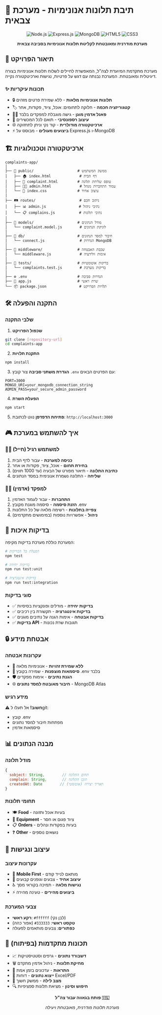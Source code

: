 # 📢 תיבת תלונות אנונימיות - מערכת צבאית

<div align="center">

![Node.js](https://img.shields.io/badge/Node.js-339933?style=for-the-badge&logo=nodedotjs&logoColor=white)
![Express.js](https://img.shields.io/badge/Express.js-000000?style=for-the-badge&logo=express&logoColor=white)
![MongoDB](https://img.shields.io/badge/MongoDB-47A248?style=for-the-badge&logo=mongodb&logoColor=white)
![HTML5](https://img.shields.io/badge/HTML5-E34F26?style=for-the-badge&logo=html5&logoColor=white)
![CSS3](https://img.shields.io/badge/CSS3-1572B6?style=for-the-badge&logo=css3&logoColor=white)

**מערכת מודרנית ומאובטחת לקליטת תלונות אנונימיות בסביבה צבאית**

</div>

## 🎯 תיאור הפרויקט

מערכת מתקדמת המיועדת לצה"ל, המאפשרת לחיילים לשלוח תלונות אנונימיות בצורה דיגיטלית ומאובטחת. המערכת נבנתה עם דגש על פרטיות, נגישות וארכיטקטורה נקייה.

### ✨ תכונות עיקריות

- 🔒 **תלונות אנונימיות מלאות** - ללא שמירת פרטים מזהים
- 🏷️ **קטגוריזציה חכמה** - חלוקה לתחומים: אוכל, ציוד, פקודות, אחר
- 👨‍💼 **פאנל אדמין מוגן** - גישה מוגבלת למפקדים בלבד
- 📱 **עיצוב רספונסיבי** - תואם לכל המכשירים
- 🌐 **ארכיטקטורה מודולרית** - קוד נקי וניתן לתחזוקה
- ⚡ **ביצועים מעולים** - מבוסס על Express.js ו-MongoDB

## 🏗️ ארכיטקטורה וטכנולוגיות

```
complaints-app/
│
├── 📁 public/                    # ממשק המשתמש
│   ├── 🏠 index.html             # דף הבית
│   ├── 📝 complaint.html         # טופס שליחת תלונה
│   ├── 👨‍💼 admin.html             # עמוד התחברות מנהל
│   └── 🎨 index.css              # עיצוב אחיד
│
├── 🛤️ routes/                    # ניתוב חכם
│   ├── 📊 admin.js               # נתיבי ניהול
│   └── 📋 complains.js           # נתיבי תלונות
│
├── 🧠 models/                    # מודל הנתונים
│   └── complaint.model.js        # לוגיקת הנתונים
│
├── 🔗 db/                        # חיבור למסד הנתונים
│   └── connect.js                # הגדרות MongoDB
│
├── 🔐 middleware/                # שכבת האבטחה
│   └── middleware.js             # אימות וולידציה
│
├── 🧪 tests/                     # בדיקות אוטומטיות
│   └── complaints.test.js        # בדיקות מערכת
│
├── ⚙️ .env                       # הגדרות סביבה
├── 🚀 app.js                     # שרת ראשי
└── 📦 package.json               # תלויות הפרויקט
```

## 🛠️ התקנה והפעלה
### שלבי התקנה

1. **שכפול הפרויקט**
```bash
git clone [repository-url]
cd complaints-app
```

2. **התקנת תלויות**
```bash
npm install
```

3. **הגדרת משתני סביבה**
צור קובץ `.env` עם הפרטים הבאים:
```env
PORT=3000
MONGO_URI=your_mongodb_connection_string
ADMIN_PASS=your_secure_admin_password
```

4. **הפעלת השרת**
```bash
npm start
```

5. **פתיחת הדפדפן**
נווט לכתובת: `http://localhost:3000`

## 🎮 איך להשתמש במערכת

### 👨‍🎓 למשתמש רגיל (חייל)

1. **כניסה למערכת** - עבור לדף הבית
2. **בחירת תחום** - אוכל, ציוד, פקודות או אחר
3. **כתיבת התלונה** - תיאור מפורט של הבעיה (עד 1000 תווים)
4. **שליחה** - התלונה נשמרת אנונימית במסד הנתונים

### 👨‍💼 למפקד (אדמין)

1. **התחברות** - עבור לעמוד האדמין
2. **הזנת סיסמה** - סיסמה מוגנת מקובץ .env
3. **צפייה בתלונות** - רשימה מלאה של כל התלונות
4. **ניהול** - אפשרויות נוספות (במימושים מתקדמים)

## 🧪 בדיקות איכות

המערכת כוללת מערכת בדיקות מקיפה:

```bash
# הפעלת כל הבדיקות
npm test

# בדיקות יחידה
npm run test:unit

# בדיקות אינטגרציה
npm run test:integration
```

### סוגי בדיקות

- ✅ **בדיקות יחידה** - מודלים ופונקציות בסיסיות
- ✅ **בדיקות אינטגרציה** - תקשורת בין רכיבים
- ✅ **בדיקות אבטחה** - אימות הגנה על נתיבים מוגנים
- ✅ **בדיקות API** - תגובות שרת נכונות

## 🔒 אבטחת מידע

### עקרונות אבטחה

- 🚫 **ללא שמירת זהויות** - אנונימיות מלאה
- 🔐 **סיסמאות מוצפנות** - שמירה בקובץ .env בלבד
- 🛡️ **הגנת נתיבים** - אימות מפקדים
- 🌐 **חיבור מאובטח למסד נתונים** - MongoDB Atlas

### מידע רגיש

⚠️ **חשוב!** אל תעלו לgit:
- קובץ .env
- מפתחות חיבור למסד נתונים
- סיסמאות אדמין

## 📊 מבנה הנתונים

### מודל תלונה

```javascript
{
  sobject: String,        // תחום התלונה
  complain: String,       // תוכן התלונה
  createdAt: Date        // תאריך יצירה (אוטומטי)
}
```

### תחומי תלונות

- 🍽️ **Food** - בעיות אוכל ותזונה
- 🎒 **Equipment** - ציוד פגום או חסר
- 📋 **Orders** - בעיות בפקודות ונהלים
- ❓ **Other** - נושאים נוספים

## 🎨 עיצוב ונגישות

### עקרונות עיצוב

- 📱 **Mobile First** - מותאם לנייד קודם
- 🎨 **עיצוב אחיד** - צבעים וגופנים קבועים
- ♿ **נגישות מלאה** - תמיכה בקוראי מסך
- ⚡ **ביצועים מהירים** - טעינה מהירה

### צבעי המערכת

- **רקע ראשי**: `#ffffff` (לבן נקי)
- **טקסט ראשי**: `#333333` (אפור כהה)
- **כפתורים**: צבעים מותאמים לפעולה

## 🚀 תכונות מתקדמות (בפיתוח)

- 📈 **דשבורד נתונים** - גרפים וסטטיסטיקות
- 🗑️ **מחיקת תלונות** - ניהול אדמין מתקדם
- 🔔 **התראות** - עדכונים בזמן אמת
- 📧 **ייצוא נתונים** - דוחות Excel/PDF
- 🌙 **מצב לילה** - ממשק חשוך
- 🔍 **חיפוש וסינון** - מציאת תלונות ספציפיות



<div align="center">

**פותח בגאווה עבור צה"ל 🇮🇱**

*מערכת תלונות מודרנית, מאובטחת ויעילה*

</div>
